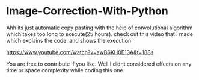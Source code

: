 # Image-Correction-With-Python
Ahh its just automatic copy pasting with the help of convolutional algorithm which takes too long to execute(25 hours).
check out this video that i made which explains the code: and shows the execution: 

https://www.youtube.com/watch?v=awB6KH0E13A&t=188s


You are free to contribute if you like. Well I didnt considered effects on any time or space complexity while coding this one.

